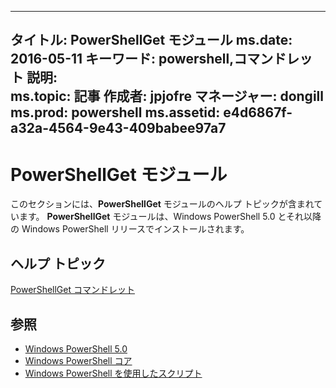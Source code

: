 
---
タイトル:  PowerShellGet モジュール ms.date:  2016-05-11 キーワード:  powershell,コマンドレット 説明:  
ms.topic:  記事 作成者:  jpjofre マネージャー:  dongill ms.prod:  powershell ms.assetid:  e4d6867f-a32a-4564-9e43-409babee97a7
---

# <a name="powershellget-module"></a>PowerShellGet モジュール
このセクションには、**PowerShellGet** モジュールのヘルプ トピックが含まれています。 **PowerShellGet** モジュールは、Windows PowerShell 5.0 とそれ以降の Windows PowerShell リリースでインストールされます。

## <a name="help-topics"></a>ヘルプ トピック
[PowerShellGet コマンドレット](http://technet.microsoft.com/library/dn807169.aspx)

## <a name="see-also"></a>参照
- [Windows PowerShell 5.0](../../core-powershell/core-modules/Windows-PowerShell-5.0.md)
- [Windows PowerShell コア](https://technet.microsoft.com/en-us/library/4b75f1e4-f327-48f3-92ab-bf5435094d41)
- [Windows PowerShell を使用したスクリプト](../fundamental/Scripting-with-Windows-PowerShell.md)

